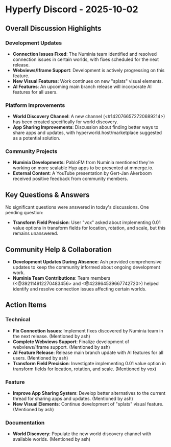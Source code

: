 # Hyperfy Discord - 2025-10-02

## Overall Discussion Highlights

### Development Updates
- **Connection Issues Fixed**: The Numinia team identified and resolved connection issues in certain worlds, with fixes scheduled for the next release.
- **Webviews/Iframe Support**: Development is actively progressing on this feature.
- **New Visual Features**: Work continues on new "splats" visual elements.
- **AI Features**: An upcoming main branch release will incorporate AI features for all users.

### Platform Improvements
- **World Discovery Channel**: A new channel (<#1420766572720689214>) has been created specifically for world discovery.
- **App Sharing Improvements**: Discussion about finding better ways to share apps and updates, with hyperworld.host/marketplace suggested as a potential solution.

### Community Projects
- **Numinia Developments**: PabloFM from Numinia mentioned they're working on more scalable Hyp apps to be presented at mmerge.io.
- **External Content**: A YouTube presentation by Gert-Jan Akerboom received positive feedback from community members.

## Key Questions & Answers

No significant questions were answered in today's discussions. One pending question:

- **Transform Field Precision**: User "vox" asked about implementing 0.01 value options in transform fields for location, rotation, and scale, but this remains unanswered.

## Community Help & Collaboration

- **Development Updates During Absence**: Ash provided comprehensive updates to keep the community informed about ongoing development work.
- **Numinia Team Contributions**: Team members (<@392114912270483456> and <@423964539667742720>) helped identify and resolve connection issues affecting certain worlds.

## Action Items

### Technical
- **Fix Connection Issues**: Implement fixes discovered by Numinia team in the next release. (Mentioned by ash)
- **Complete Webviews Support**: Finalize development of webviews/iframe support. (Mentioned by ash)
- **AI Feature Release**: Release main branch update with AI features for all users. (Mentioned by ash)
- **Transform Field Precision**: Investigate implementing 0.01 value option in transform fields for location, rotation, and scale. (Mentioned by vox)

### Feature
- **Improve App Sharing System**: Develop better alternatives to the current thread for sharing apps and updates. (Mentioned by ash)
- **New Visual Elements**: Continue development of "splats" visual feature. (Mentioned by ash)

### Documentation
- **World Discovery**: Populate the new world discovery channel with available worlds. (Mentioned by ash)